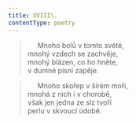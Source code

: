 ```yaml
---
title: XVIII\.
contentType: poetry
---
```


<section>

>      Mnoho bolů v tomto světě,  
> mnohý vzdech se zachvěje,  
> mnohý blázen, co ho hněte,  
> v dumné písni zapěje.

>      Mnoho skořep v šírém moři,  
> mnohá z nich i v chorobě,  
> však jen jedna ze slz tvoří  
> perlu v skvoucí údobě.

</section>
